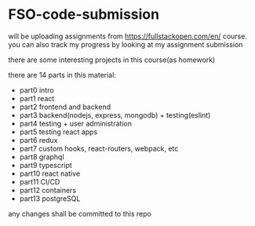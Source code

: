 # FSO-code-submission
will be uploading assignments from https://fullstackopen.com/en/ course. </br>
you can also track my progress by looking at my assignment submission </br>

there are some interesting projects in this course(as homework)</br>

there are 14 parts in this material:
* part0 intro
* part1 react
* part2 frontend and backend
* part3 backend(nodejs, express, mongodb) + testing(eslint)
* part4 testing + user administration
* part5 testing react apps
* part6 redux
* part7 custom hooks, react-routers, webpack, etc
* part8 graphql
* part9 typescript
* part10 react native
* part11 CI/CD
* part12 containers
* part13 postgreSQL 

any changes shall be committed to this repo
